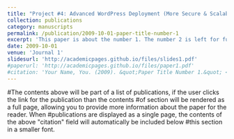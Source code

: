 ```yaml
---
title: "Project #4: Advanced WordPress Deployment (More Secure & Scalable)"
collection: publications
category: manuscripts
permalink: /publication/2009-10-01-paper-title-number-1
excerpt: 'This paper is about the number 1. The number 2 is left for future work.'
date: 2009-10-01
venue: 'Journal 1'
slidesurl: 'http://academicpages.github.io/files/slides1.pdf'
#paperurl: 'http://academicpages.github.io/files/paper1.pdf'
#citation: 'Your Name, You. (2009). &quot;Paper Title Number 1.&quot; <i>Journal 1</i>. 1(1).'
---
```


#The contents above will be part of a list of publications, if the user clicks the link for the publication than the contents #of section will be rendered as a full page, allowing you to provide more information about the paper for the reader. When #publications are displayed as a single page, the contents of the above "citation" field will automatically be included below #this section in a smaller font.
